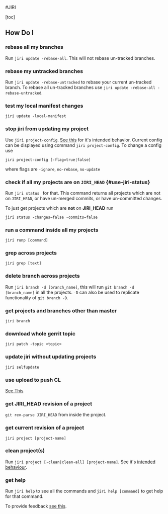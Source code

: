 #JIRI

[toc]

## How Do I

### rebase all my branches

Run  `jiri update -rebase-all`. This will not rebase un-tracked branches.

### rebase my untracked branches

Run `jiri update -rebase-untracked` to rebase your current un-tracked branch. To rebase all un-tracked branches use `jiri update -rebase-all -rebase-untracked`.

### test my local manifest changes

`jiri update -local-manifest`

### stop jiri from updating my project

Use `jiri project-config`. [See this](/behaviour.md#intended-project-config) for it's intended behavior.
Current config can be displayed using command `jiri project-config`.
To change a config use
```
jiri project-config [-flag=true|false]
```
where flags are `-ignore`, `no-rebase`, `no-update`

### check if all my projects are on `JIRI_HEAD` {#use-jiri-status}

Run `jiri status ` for that. This command returns all projects which are not on `JIRI_HEAD`, or have un-merged commits, or have un-committed changes.

To just get projects which are **not** on **JIRI_HEAD** run
```
jiri status -changes=false -commits=false
```
### run a command inside all my projects

`jiri runp [command]`

### grep across projects

`jiri grep [text]`

### delete branch across projects

Run `jiri branch -d [branch_name]`, this will run `git branch -d [branch_name]` in all the projects. `-D` can also be used to replicate functionality of `git branch -D`.

### get projects and branches other than master

`jiri branch`

### download whole gerrit topic

`jiri patch -topic <topic>`

### update jiri without updating projects

`jiri selfupdate`

### use upload to push CL

[See This](/README.md#Gerrit-CL-workflow)

### get JIRI_HEAD revision of a project

`git rev-parse JIRI_HEAD` from inside the project.

### get current revision of a project

`jiri project [project-name]`

### clean project(s)

Run `jiri project [-clean|clean-all] [project-name]`. See it's [intended behaviour](/behaviour.md#intended-project-clean).

### get help

Run `jiri help` to see all the commands and `jiri help [command]` to get help for that command.

To provide feedback [see this](/behaviour.md#feedback).